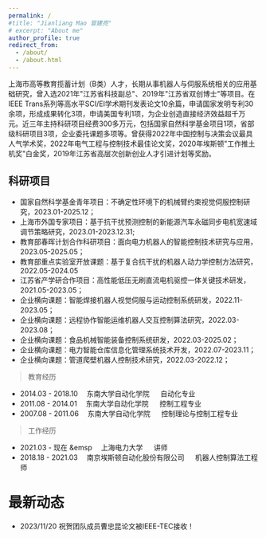 ```yaml
---
permalink: /
#title: "Jianliang Mao 冒建亮"
# excerpt: "About me"
author_profile: true
redirect_from: 
  - /about/
  - /about.html
---
```

<!--permalink: /: 设置页面的永久链接为根目录。
title: "About me": 设置页面的标题为"About me"。
excerpt: "About me": 设置页面的摘要为"About me"。
author_profile: true: 显示作者的个人资料。
redirect_from:: 设置重定向链接，将其他链接指向该页面。-->

上海市高等教育揽蓄计划（B类）人才，长期从事机器人与伺服系统相关的应用基础研究，曾入选2021年"江苏省科技副总"、2019年"江苏省双创博士"等项目。在IEEE Trans系列等高水平SCI/EI学术期刊发表论文10余篇，申请国家发明专利30余项，形成成果转化3项，申请美国专利1项，为企业创造直接经济效益超千万元。近三年主持科研项目经费300多万元，包括国家自然科学基金项目1项，省部级科研项目3项，企业委托课题多项等。曾获得2022年中国控制与决策会议最具人气学术奖，2022年电气工程与控制技术最佳论文奖，2020年埃斯顿"工作推土机奖"白金奖，2019年江苏省高层次创新创业人才引进计划等奖励。

## 科研项目
- 国家自然科学基金青年项目：不确定性环境下的机械臂约束视觉伺服控制研究，2023.01-2025.12；
- 上海市外国专家项目：基于抗干扰预测控制的新能源汽车永磁同步电机宽速域调节策略研究，2023.01-2023.12.31;
- 教育部春晖计划合作科研项目：面向电力机器人的智能控制技术研究与应用，2023.05-2025.05；
- 教育部重点实验室开放课题：基于复合抗干扰的机器人动力学控制方法研究，2022.05-2024.05
- 江苏省产学研合作项目：高性能低压无刷直流电机驱控一体关键技术研发，2021.05-2023.05；
- 企业横向课题：智能焊接机器人视觉伺服与运动控制系统研发，2022.11-2023.05；
- 企业横向课题：远程协作智能运维机器人交互控制算法研究，2022.03-2023.08；
- 企业横向课题：食品机械智能装备控制系统研发，2022.03-2025.02；
- 企业横向课题：电力智能仓库信息化管理系统技术开发，2022.07-2023.11；
- 企业横向课题：管道爬壁机器人控制技术研究，2022.03-2022.12；
 
> 教育经历

- 2014.03 - 2018.10      &emsp;东南大学自动化学院  &emsp; 自动化专业
- 2011.08 - 2014.01      &emsp;东南大学自动化学院  &emsp; 控制工程专业
- 2007.08 - 2011.06      &emsp;东南大学自动化学院  &emsp; 控制理论与控制工程专业

> 工作经历

- 2021.03 - 现在     &emsp    &emsp;上海电力大学                   &emsp; 讲师
- 2018.18 - 2021.03      &emsp;南京埃斯顿自动化股份有限公司   &emsp; 机器人控制算法工程师

最新动态
==========

- 2023/11/20 祝贺团队成员曹忠昆论文被IEEE-TEC接收！
